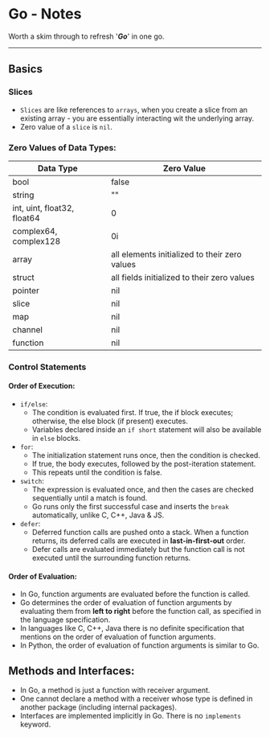 # Go - Notes

Worth a skim through to refresh '**_Go_**' in one go.

---

## Basics

### Slices

- `Slices` are like references to `arrays`, when you create a slice from an existing array - you are essentially interacting wit the underlying array.
- Zero value of a `slice` is `nil`.

### Zero Values of Data Types:

| Data Type | Zero Value |
|---|---|
| bool      | false     |
| string    | ""        |
| int, uint, float32, float64 | 0       |
| complex64, complex128 | 0i      |
| array     | all elements initialized to their zero values |
| struct    | all fields initialized to their zero values |
| pointer   | nil       |
| slice     | nil       |
| map       | nil       |
| channel   | nil       |
| function  | nil       |


### Control Statements

#### Order of Execution:

- `if/else`:
  - The condition is evaluated first. If true, the if block executes; otherwise, the else block (if present) executes.
  - Variables declared inside an `if short` statement will also be available in `else` blocks.
- `for`:
  - The initialization statement runs once, then the condition is checked.
  - If true, the body executes, followed by the post-iteration statement.
  - This repeats until the condition is false.
- `switch`:
  - The expression is evaluated once, and then the cases are checked sequentially until a match is found.
  - Go runs only the first successful case and inserts the `break` automatically, unlike C, C++, Java & JS.
- `defer`:
  - Deferred function calls are pushed onto a stack. When a function returns, its deferred calls are executed in **last-in-first-out** order.
  - Defer calls are evaluated immediately but the function call is not executed until the surrounding function returns.

#### Order of Evaluation:
- In Go, function arguments are evaluated before the function is called.
- Go determines the order of evaluation of function arguments by evaluating them from **left to right** before the function call, as specified in the language specification.
- In languages like C, C++, Java there is no definite specification that mentions on the order of evaluation of function arguments.
- In Python, the order of evaluation of function arguments is similar to Go.

## Methods and Interfaces:
- In Go, a method is just a function with receiver argument.
- One cannot declare a method with a receiver whose type is defined in another package (including internal packages).
- Interfaces are implemented implicitly in Go. There is no `implements` keyword.
